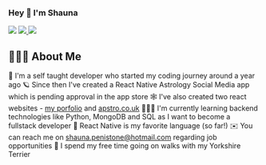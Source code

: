 ### Hey 👋 I'm Shauna 
![](https://komarev.com/ghpvc/?username=shaunapenistone&color=ff69b4&style=plastic)
<a href="https://www.linkedin.com/in/shauna-penistone-aa3437174/">
  <img src="{https://img.shields.io/badge/LinkedIn-0077B5?style=for-the-badge&logo=linkedin&logoColor=white}" />
 </a>
<a href="https://www.codewars.com/users/shauna">
  <img src="{https://img.shields.io/badge/Codewars-B1361E?style=for-the-badge&logo=Codewars&logoColor=white}" />
</a>
<!-- <img src="{BadgeURLHere}" /> -->


## 👩🏻‍💻 About Me 
🚀 I'm a self taught developer who started my coding journey around a year ago
🪐 Since then I've created a React Native Astrology Social Media app which is pending approval in the app store 
🕸 I've also created two react websites - <a href="">my porfolio</a> and <a href="">apstro.co.uk</a>
🙇🏻‍♀️ I'm currently learning backend technologies like Python, MongoDB and SQL as I want to become a fullstack developer 
🤍 React Native is my favorite language (so far!) 
✉️ You can reach me on shauna.penistone@hotmail.com regarding job opportunities 
🐶 I spend my free time going on walks with my Yorkshire Terrier 


